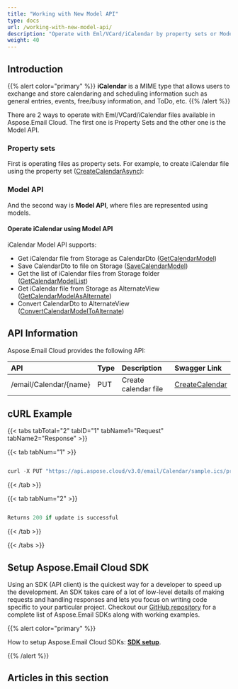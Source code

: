 ```yaml
---
title: "Working with New Model API"
type: docs
url: /working-with-new-model-api/
description: "Operate with Eml/VCard/iCalendar by property sets or Model API (part of Aspose.Email Cloud API, which is easy to use)."
weight: 40
---
```


## **Introduction**
{{% alert color="primary" %}} **iCalendar** is a MIME type that allows users to exchange and store calendaring and scheduling information such as general entries, events, free/busy information, and ToDo, etc. {{% /alert %}} 

There are 2 ways to operate with Eml/VCard/iCalendar files available in Aspose.Email Cloud. The first one is Property Sets and the other one is the Model API. 
### **Property sets**
First is operating files as property sets. For example, to create iCalendar file using the property set ([CreateCalendarAsync](https://github.com/aspose-email-cloud/aspose-email-cloud-dotnet/blob/master/docs/EmailApi.md#CreateCalendarAsync)):
### **Model API**
And the second way is **Model API**, where files are represented using models.
#### **Operate iCalendar using Model API**
iCalendar Model API supports:

- Get iCalendar file from Storage as CalendarDto ([GetCalendarModel](https://github.com/aspose-email-cloud/aspose-email-cloud-dotnet/blob/master/docs/EmailApi.md#GetCalendarModel))
- Save CalendarDto to file on Storage ([SaveCalendarModel](https://github.com/aspose-email-cloud/aspose-email-cloud-dotnet/blob/master/docs/EmailApi.md#SaveCalendarModel))
- Get the list of iCalendar files from Storage folder ([GetCalendarModelList](https://github.com/aspose-email-cloud/aspose-email-cloud-dotnet/blob/master/docs/EmailApi.md#GetCalendarModelList))
- Get iCalendar file from Storage as AlternateView ([GetCalendarModelAsAlternate](https://github.com/aspose-email-cloud/aspose-email-cloud-dotnet/blob/master/docs/EmailApi.md#GetCalendarModelAsAlternate))
- Convert CalendarDto to AlternateView ([ConvertCalendarModelToAlternate](https://github.com/aspose-email-cloud/aspose-email-cloud-dotnet/blob/master/docs/EmailApi.md#ConvertCalendarModelToAlternate))
## **API Information**
Aspose.Email Cloud provides the following API:

|**API**|**Type**|**Description**|**Swagger Link**|
| :- | :- | :- | :- |
|/email/Calendar/{name}|PUT|Create calendar file|[CreateCalendar](https://apireference.aspose.cloud/email/#/Calendar/CreateCalendar)|
## **cURL Example**
{{< tabs tabTotal="2" tabID="1" tabName1="Request" tabName2="Response" >}}

{{< tab tabNum="1" >}}

```java

curl -X PUT "https://api.aspose.cloud/v3.0/email/Calendar/sample.ics/properties" -H "accept: application/json" -H "authorization: Bearer eyJhbGciOiJSUzI1NiIsInR5cCI6IkpXVCJ9.eyJuYmYiOjE1NzU4MzA4NzksImV4cCI6MTU3NTkxNzI3OSwiaXNzIjoiaHR0cHM6Ly9hcGkuYXNwb3NlLmNsb3VkIiwiYXVkIjpbImh0dHBzOi8vYXBpLmFzcG9zZS5jbG91ZC9yZXNvdXJjZXMiLCJhcGkucGxhdGZvcm0iLCJhcGkucHJvZHVjdHMiXSwiY2xpZW50X2lkIjoiNzg5NDZmYjQtM2JkNC00ZDNlLWIzMDktZjllMmZmOWFjNmY5IiwiY2xpZW50X2lkU3J2SWQiOiI2NTk5ODQiLCJzY29wZSI6WyJhcGkucGxhdGZvcm0iLCJhcGkucHJvZHVjdHMiXX0.mp1drdo4pYso9TEv8VL0pNk5D_oxNMFI1JevJCD3koIgC2kN8lFGVypkXwQVlEYLtOULaT5JlSEwB2dtomqTW1eGpy6SIHP_o5g5npoj2tlyBMCEf3od-cU6oObwLkdiELGbjkJ9SHh--wZTjk81VeSudXyAoX48bPsFGlBwq0N240i7mShtxIno87U58DEFONJLteQME86rAg6PqwBmHkfVoLbDkkLWHo5s2VxOD6UPkBGRaqjdpQlkHL17mq5hz0iWHW2HLUnMo6-ET0g0e0RYaYZnu4VPRyoUj2j5a0WTVryKybMc-WgjmzDzfJ2Y1mQoZE9KvD177v2GKn5CBg" -H "Content-Type: application/json" -d "{ \"hierarchicalObject\": { \"name\": \"CALENDAR\", \"type\": \"HierarchicalObject\", \"internalProperties\": [ { \"value\":\"Updated Access-A-Ride to 900 Jay St., Brooklyn\", \"name\":\"DESCRIPTION\", \"type\":\"PrimitiveObject\" } ] }}"

```

{{< /tab >}}

{{< tab tabNum="2" >}}

```java

Returns 200 if update is successful


```

{{< /tab >}}

{{< /tabs >}}
## **Setup Aspose.Email Cloud SDK**
Using an SDK (API client) is the quickest way for a developer to speed up the development. An SDK takes care of a lot of low-level details of making requests and handling responses and lets you focus on writing code specific to your particular project. Checkout our [GitHub repository](https://github.com/aspose-email-cloud) for a complete list of Aspose.Email SDKs along with working examples.

{{% alert color="primary" %}} 

How to setup Aspose.Email Cloud SDKs: [**SDK setup**](/emailcloud/sdk-setup/). 

{{% /alert %}} 
## **Articles in this section**
